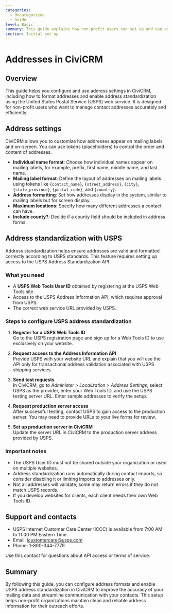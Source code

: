 ```yaml
---
categories:
  - Uncategorized
  - Guide  
level: Basic  
summary: This guide explains how non-profit users can set up and use address settings and USPS address standardization in CiviCRM to ensure accurate mailing information.  
section: Initial set up  
---
```


# Addresses in CiviCRM

## Overview

This guide helps you configure and use address settings in CiviCRM, including how to format addresses and enable address standardization using the United States Postal Service (USPS) web service. It is designed for non-profit users who want to manage contact addresses accurately and efficiently.

## Address settings

CiviCRM allows you to customize how addresses appear on mailing labels and on-screen. You can use tokens (placeholders) to control the order and content of addresses.

- **Individual name format**: Choose how individual names appear on mailing labels, for example, prefix, first name, middle name, and last name.
- **Mailing label format**: Define the layout of addresses on mailing labels using tokens like `{contact_name}`, `{street_address}`, `{city}`, `{state_province}`, `{postal_code}`, and `{country}`.
- **Address formatting**: Set how addresses display in the system, similar to mailing labels but for screen display.
- **Maximum locations**: Specify how many different addresses a contact can have.
- **Include county?**: Decide if a county field should be included in address forms.

## Address standardization with USPS

Address standardization helps ensure addresses are valid and formatted correctly according to USPS standards. This feature requires setting up access to the USPS Address Standardization API.

### What you need

- A **USPS Web Tools User ID** obtained by registering at the USPS Web Tools site.
- Access to the USPS Address Information API, which requires approval from USPS.
- The correct web service URL provided by USPS.

### Steps to configure USPS address standardization

1. **Register for a USPS Web Tools ID**  
   Go to the USPS registration page and sign up for a Web Tools ID to use exclusively on your website.

2. **Request access to the Address Information API**  
   Provide USPS with your website URL and explain that you will use the API only for transactional address validation associated with USPS shipping services.

3. **Send test requests**  
   In CiviCRM, go to *Administer > Localization > Address Settings*, select USPS as the provider, enter your Web Tools ID, and use the USPS testing server URL. Enter sample addresses to verify the setup.

4. **Request production server access**  
   After successful testing, contact USPS to gain access to the production server. You may need to provide URLs to your live forms for review.

5. **Set up production server in CiviCRM**  
   Update the server URL in CiviCRM to the production server address provided by USPS.

### Important notes

- The USPS User ID must not be shared outside your organization or used on multiple websites.
- Address standardization runs automatically during contact imports, so consider disabling it or limiting imports to addresses only.
- Not all addresses will validate; some may return errors if they do not match USPS records.
- If you develop websites for clients, each client needs their own Web Tools ID.

## Support and contacts

- USPS Internet Customer Care Center (ICCC) is available from 7:00 AM to 11:00 PM Eastern Time.
- Email: icustomercare@usps.com
- Phone: 1-800-344-7779

Use this contact for questions about API access or terms of service.

## Summary

By following this guide, you can configure address formats and enable USPS address standardization in CiviCRM to improve the accuracy of your mailing data and streamline communication with your contacts. This setup helps non-profit organizations maintain clean and reliable address information for their outreach efforts.

